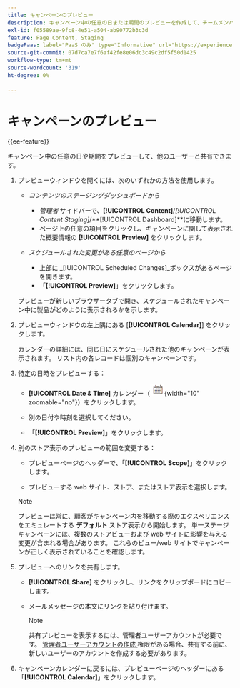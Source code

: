 ```yaml
---
title: キャンペーンのプレビュー
description: キャンペーン中の任意の日または期間のプレビューを作成して、チームメンバーと共有します。
exl-id: f05589ae-9fc8-4e51-a504-ab90772b3c3d
feature: Page Content, Staging
badgePaas: label="PaaS のみ" type="Informative" url="https://experienceleague.adobe.com/en/docs/commerce/user-guides/product-solutions" tooltip="Adobe Commerce on Cloud プロジェクト（Adobeが管理する PaaS インフラストラクチャ）およびオンプレミスプロジェクトにのみ適用されます。"
source-git-commit: 07d7ca7e7f6af42fe8e06dc3c49c2df5f50d1425
workflow-type: tm+mt
source-wordcount: '319'
ht-degree: 0%

---
```


# キャンペーンのプレビュー

{{ee-feature}}

キャンペーン中の任意の日や期間をプレビューして、他のユーザーと共有できます。

1. プレビューウィンドウを開くには、次のいずれかの方法を使用します。

   - _コンテンツのステージングダッシュボードから_

      - _管理者_ サイドバーで、**[!UICONTROL Content]**/_[!UICONTROL Content Staging]_/**[!UICONTROL Dashboard]**に移動します。
      - ページ上の任意の項目をクリックし、キャンペーンに関して表示された概要情報の **[!UICONTROL Preview]** をクリックします。

   - _スケジュールされた変更がある任意のページから_

      - 上部に _[!UICONTROL Scheduled Changes]_ボックスがあるページを開きます。
      - 「**[!UICONTROL Preview]**」をクリックします。

   プレビューが新しいブラウザータブで開き、スケジュールされたキャンペーン中に製品がどのように表示されるかを示します。

1. プレビューウィンドウの左上隅にある [**[!UICONTROL Calendar]**] をクリックします。

   カレンダーの詳細には、同じ日にスケジュールされた他のキャンペーンが表示されます。 リスト内の各レコードは個別のキャンペーンです。

1. 特定の日時をプレビューする：

   - **[!UICONTROL Date & Time]** カレンダー（![ カレンダーアイコン ](../assets/icon-calendar.png){width="10" zoomable="no"}）をクリックします。

   - 別の日付や時刻を選択してください。

   - 「**[!UICONTROL Preview]**」をクリックします。

1. 別のストア表示のプレビューの範囲を変更する：

   - プレビューページのヘッダーで、「**[!UICONTROL Scope]**」をクリックします。

   - プレビューする web サイト、ストア、またはストア表示を選択します。

   >[!NOTE]
   >
   >プレビューは常に、顧客がキャンペーン内を移動する際のエクスペリエンスをエミュレートする **デフォルト** ストア表示から開始します。 単一ステージキャンペーンには、複数のストアビューおよび web サイトに影響を与える変更が含まれる場合があります。 これらのビュー/web サイトでキャンペーンが正しく表示されていることを確認します。

1. プレビューへのリンクを共有します。

   - **[!UICONTROL Share]** をクリックし、リンクをクリップボードにコピーします。

   - メールメッセージの本文にリンクを貼り付けます。

     >[!NOTE]
     >
     >共有プレビューを表示するには、管理者ユーザーアカウントが必要です。 [ 管理者ユーザーアカウントの作成 ](../systems/permissions-users-all.md#create-a-user) 権限がある場合、共有する前に、新しいユーザーのアカウントを作成する必要があります。

1. キャンペーンカレンダーに戻るには、プレビューページのヘッダーにある「**[!UICONTROL Calendar]**」をクリックします。
